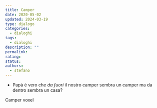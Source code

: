 ```yaml
---
title: Camper
date: 2020-05-02
updated: 2024-03-19
type: dialogo
categories:
  - dialoghi
tags:
  - dialoghi
description: ""
permalink: 
rating: 
status: 
authors:
  - stefano
---
```


- Papà è vero che _da fuori_ il nostro camper sembra un camper ma da dentro sembra un casa?

Camper voxel
